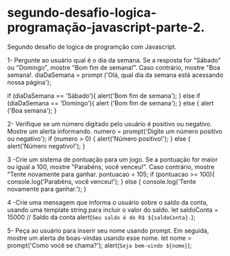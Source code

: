 # segundo-desafio-logica-programação-javascript-parte-2.
 Segundo desafio de logica de programção com Javascript.

1- Pergunte ao usuário qual é o dia da semana. Se a resposta for "Sábado" ou "Domingo", mostre "Bom fim de semana!". Caso contrário, mostre "Boa semana!.
diaDaSemana = prompt ('Olá, qual dia da semana está acessando nossa página');

if (diaDaSemana == 'Sábado'){
    alert('Bom fim de semana');
} else if (diaDaSemana == 'Domingo'){
    alert ('Bom fim de semana');
} else {
    alert ('Boa semana');
}

2- Verifique se um número digitado pelo usuário é positivo ou negativo. Mostre um alerta informando.
numero = prompt('Digite um número positivo ou negativo');
if (numero > 0) {
    alert('Número positivo!');
} else {
    alert('Número negativo!');
}

3 -Crie um sistema de pontuação para um jogo. Se a pontuação for maior ou igual a 100, mostre "Parabéns, você venceu!". Caso contrário, mostre "Tente novamente para ganhar.
pontuacao = 105;
if (pontuacao >= 100){
    console.log('Parabéns, você venceu!');
} else {
    console.log('Tente novamente para ganhar.');
}

4 -Crie uma mensagem que informa o usuário sobre o saldo da conta, usando uma template string para incluir o valor do saldo.
let saldoConta = 15000 // Saldo da conta
alert(`Seu saldo é de R$ ${saldoConta}.`);

5- Peça ao usuário para inserir seu nome usando prompt. Em seguida, mostre um alerta de boas-vindas usando esse nome.
let nome = prompt('Como você se chama?');
alert(`Seja bem-vindo ${nome}`);

